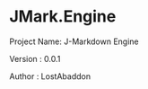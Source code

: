 JMark.Engine
============

Project Name: J-Markdown Engine

Version     : 0.0.1

Author      : LostAbaddon